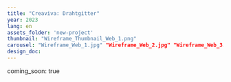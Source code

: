 ```yaml
---
title: "Creaviva: Drahtgitter"
year: 2023
lang: en
assets_folder: 'new-project'
thumbnail: "Wireframe_Thumbnail_Web_1.png"
carousel: "Wireframe_Web_1.jpg" "Wireframe_Web_2.jpg" "Wireframe_Web_3.jpg" "Wireframe_Web_4.jpg"
design_doc: 
---
```


coming_soon: true
